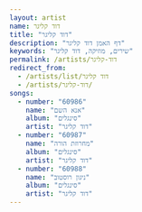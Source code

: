 ```yaml
---
layout: artist
name: דוד קליגר
title: "דוד קליגר"
description: "דף האמן דוד קליגר"
keywords: "שירים, מוזיקה, דוד קליגר"
permalink: /artists/דוד-קליגר
redirect_from:
  - /artists/list/דוד קליגר
  - /artists/דוד-קליגר/
songs:
  - number: "60986"
    name: "אנא השם"
    album: "סינגלים"
    artist: "דוד קליגר"
  - number: "60987"
    name: "מחרוזת הורה"
    album: "סינגלים"
    artist: "דוד קליגר"
  - number: "60988"
    name: "ניגון רוסטוב"
    album: "סינגלים"
    artist: "דוד קליגר"
---
```

